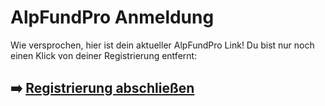 # AlpFundPro Anmeldung

Wie versprochen, hier ist dein aktueller  AlpFundPro  Link!
Du bist nur noch einen Klick von deiner Registrierung entfernt:

## ➡️ [Registrierung abschließen](https://is.gd/Ckwggl)
